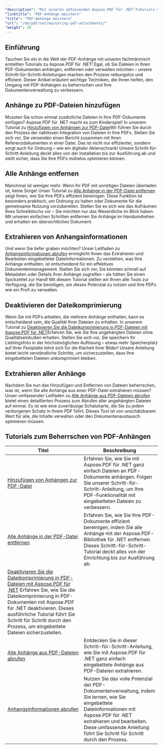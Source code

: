 ```yaml
---
"description": "Mit unseren umfassenden Aspose.PDF für .NET-Tutorials meistern Sie PDF-Anhänge ganz einfach. Schritt-für-Schritt-Anleitung für effektives PDF-Dokumentenmanagement."
"linktitle": "PDF-Anhänge meistern"
"title": "PDF-Anhänge meistern"
"url": "/de/pdf/net/mastering-pdf-attachments/"
"weight": 18
---
```


## Einführung

Tauchen Sie ein in die Welt der PDF-Anhänge mit unseren fachmännisch erstellten Tutorials zu Aspose.PDF für .NET! Egal, ob Sie Dateien in Ihren PDF-Dokumenten anhängen, entfernen oder verwalten möchten – unsere Schritt-für-Schritt-Anleitungen machen den Prozess reibungslos und effizient. Dieser Artikel erläutert wichtige Techniken, die Ihnen helfen, den Umgang mit PDF-Anhängen zu beherrschen und Ihre Dokumentenverwaltung zu verbessern.

## Anhänge zu PDF-Dateien hinzufügen
Mussten Sie schon einmal zusätzliche Dateien in Ihre PDF-Dokumente einfügen? Aspose.PDF für .NET macht es zum Kinderspiel! In unserem Tutorial zu [Hinzufügen von Anhängen zur PDF-Datei](./adding-attachment/)Wir führen Sie durch den Prozess der nahtlosen Integration von Dateien in Ihre PDFs. Stellen Sie sich vor, Sie versenden einen Bericht zusammen mit Ihren Referenzdokumenten in einer Datei. Das ist nicht nur effizienter, sondern sorgt auch für Ordnung – wie ein digitaler Aktenschrank! Unsere Schritt-für-Schritt-Anleitung deckt alles von der Installation bis zur Ausführung ab und stellt sicher, dass Sie Ihre PDFs mühelos optimieren können.

## Alle Anhänge entfernen
Manchmal ist weniger mehr. Wenn Ihr PDF mit unnötigen Dateien überladen ist, keine Sorge! Unser Tutorial zu [Alle Anhänge in der PDF-Datei entfernen](./remove-all-attachments/) zeigt Ihnen, wie Sie Ihre PDFs effizient bereinigen. Diese Funktion ist besonders praktisch, um Ordnung zu halten oder Dokumente für die gemeinsame Nutzung vorzubereiten. Stellen Sie es sich wie das Aufräumen Ihres Schreibtischs vor – Sie möchten nur das Wesentliche im Blick haben. Mit unseren einfachen Schritten entfernen Sie Anhänge im Handumdrehen und erhalten ein übersichtliches Dokument.

## Extrahieren von Anhangsinformationen
Und wenn Sie tiefer graben möchten? Unser Leitfaden zu [Anhangsinformationen abrufen](./get-attachment-information/) ermöglicht Ihnen das Extrahieren und Bearbeiten eingebetteter Dateiinformationen. Zu verstehen, was Ihre Anhänge enthalten, ist entscheidend für ein effektives Dokumentenmanagement. Stellen Sie sich vor, Sie könnten schnell auf Metadaten oder Details Ihrer Anhänge zugreifen – als hätten Sie einen Spickzettel zur Hand! Mit diesem Tutorial stellen wir Ihnen alle Tools zur Verfügung, die Sie benötigen, um dieses Potenzial zu nutzen und Ihre PDFs wie ein Profi zu verwalten.

## Deaktivieren der Dateikomprimierung
Wenn Sie mit PDFs arbeiten, die mehrere Anhänge enthalten, kann es entscheidend sein, die Qualität Ihrer Dateien zu erhalten. In unserem Tutorial zu [Deaktivieren Sie die Dateikomprimierung in PDF-Dateien mit Aspose.PDF für .NET](./disable-file-compression-in-pdf-files/)Erfahren Sie, wie Sie Ihre angehängten Dateien ohne Qualitätseinbußen erhalten. Stellen Sie sich vor, Sie speichern Ihr Lieblingsfoto in der höchstmöglichen Auflösung – etwas mehr Speicherplatz auf Ihrer Festplatte lohnt sich für die Klarheit Ihrer Bilder! Unsere Anleitung bietet leicht verständliche Schritte, um sicherzustellen, dass Ihre eingebetteten Dateien unkomprimiert bleiben.

## Extrahieren aller Anhänge
Nachdem Sie nun das Hinzufügen und Entfernen von Dateien beherrschen, was ist, wenn Sie alle Anhänge aus einer PDF-Datei extrahieren müssen? Unser umfassender Leitfaden zu [Alle Anhänge aus PDF-Dateien abrufen](./get-all-the-attachments-from-pdf-files/) bietet einen detaillierten Prozess zum Abrufen aller angehängten Dateien auf einmal. Es ist wie eine zuverlässige Schatzkarte, die Sie zu jedem verborgenen Schatz in Ihrem PDF führt. Dieses Tool ist von unschätzbarem Wert für alle, die Inhalte verwalten oder den Dokumentenaustausch optimieren müssen.


## Tutorials zum Beherrschen von PDF-Anhängen
| Titel | Beschreibung |
| --- | --- | 
| [Hinzufügen von Anhängen zur PDF-Datei](./adding-attachment/) | Erfahren Sie, wie Sie mit Aspose.PDF für .NET ganz einfach Dateien an PDF-Dokumente anhängen. Folgen Sie unserer Schritt-für-Schritt-Anleitung, um Ihre PDF-Funktionalität mit eingebetteten Dateien zu verbessern. |  
| [Alle Anhänge in der PDF-Datei entfernen](./remove-all-attachments/) | Erfahren Sie, wie Sie Ihre PDF-Dokumente effizient bereinigen, indem Sie alle Anhänge mit der Aspose.PDF-Bibliothek für .NET entfernen. Dieses Schritt-für-Schritt-Tutorial deckt alles von der Einrichtung bis zur Ausführung ab. |  
| [Deaktivieren Sie die Dateikomprimierung in PDF-Dateien mit Aspose.PDF für .NET](./disable-file-compression-in-pdf-files/) Erfahren Sie, wie Sie die Dateikomprimierung in PDF-Dokumenten mit Aspose.PDF für .NET deaktivieren. Dieses ausführliche Tutorial führt Sie Schritt für Schritt durch den Prozess, um eingebettete Dateien sicherzustellen. |  
| [Alle Anhänge aus PDF-Dateien abrufen](./get-all-the-attachments-from-pdf-files/) | Entdecken Sie in dieser Schritt-für-Schritt-Anleitung, wie Sie mit Aspose.PDF für .NET ganz einfach eingebettete Anhänge aus PDF-Dateien extrahieren. |  
| [Anhangsinformationen abrufen](./get-attachment-information/) | Nutzen Sie das volle Potenzial der PDF-Dokumentenverwaltung, indem Sie lernen, wie Sie eingebettete Dateiinformationen mit Aspose.PDF für .NET extrahieren und bearbeiten. Diese umfassende Anleitung führt Sie Schritt für Schritt durch den Prozess. |